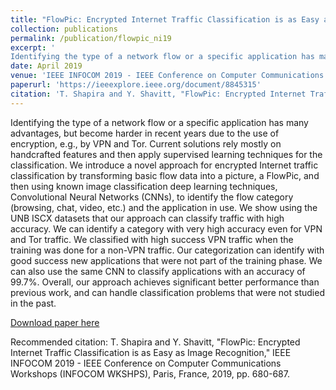 ```yaml
---
title: "FlowPic: Encrypted Internet Traffic Classification is as Easy as Image Recognition"
collection: publications
permalink: /publication/flowpic_ni19
excerpt: '
Identifying the type of a network flow or a specific application has many advantages, but become harder in recent years due to the use of encryption, e.g., by VPN and Tor. Current solutions rely mostly on handcrafted features and then apply supervised learning techniques for the classification. We introduce a novel approach for encrypted Internet traffic classification by transforming basic flow data into a picture, a FlowPic, and then using known image classification deep learning techniques, Convolutional Neural Networks (CNNs), to identify the flow category (browsing, chat, video, etc.) and the application in use. We show using the UNB ISCX datasets that our approach can classify traffic with high accuracy. We can identify a category with very high accuracy even for VPN and Tor traffic. We classified with high success VPN traffic when the training was done for a non-VPN traffic. Our categorization can identify with good success new applications that were not part of the training phase. We can also use the same CNN to classify applications with an accuracy of 99.7%. Overall, our approach achieves significant better performance than previous work, and can handle classification problems that were not studied in the past.'
date: April 2019
venue: 'IEEE INFOCOM 2019 - IEEE Conference on Computer Communications Workshops (INFOCOM WKSHPS)'
paperurl: 'https://ieeexplore.ieee.org/document/8845315'
citation: 'T. Shapira and Y. Shavitt, "FlowPic: Encrypted Internet Traffic Classification is as Easy as Image Recognition," IEEE INFOCOM 2019 - IEEE Conference on Computer Communications Workshops (INFOCOM WKSHPS), Paris, France, 2019, pp. 680-687.'
---
```


Identifying the type of a network flow or a specific application has many advantages, but become harder in recent years due to the use of encryption, e.g., by VPN and Tor. Current solutions rely mostly on handcrafted features and then apply supervised learning techniques for the classification. We introduce a novel approach for encrypted Internet traffic classification by transforming basic flow data into a picture, a FlowPic, and then using known image classification deep learning techniques, Convolutional Neural Networks (CNNs), to identify the flow category (browsing, chat, video, etc.) and the application in use. We show using the UNB ISCX datasets that our approach can classify traffic with high accuracy. We can identify a category with very high accuracy even for VPN and Tor traffic. We classified with high success VPN traffic when the training was done for a non-VPN traffic. Our categorization can identify with good success new applications that were not part of the training phase. We can also use the same CNN to classify applications with an accuracy of 99.7%. Overall, our approach achieves significant better performance than previous work, and can handle classification problems that were not studied in the past.

[Download paper here](https://ieeexplore.ieee.org/document/8845315)

Recommended citation: T. Shapira and Y. Shavitt, "FlowPic: Encrypted Internet Traffic Classification is as Easy as Image Recognition," IEEE INFOCOM 2019 - IEEE Conference on Computer Communications Workshops (INFOCOM WKSHPS), Paris, France, 2019, pp. 680-687.
